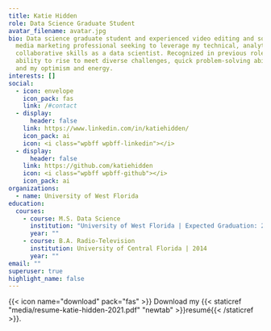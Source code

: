 ```yaml
---
title: Katie Hidden
role: Data Science Graduate Student
avatar_filename: avatar.jpg
bio: Data science graduate student and experienced video editing and social
  media marketing professional seeking to leverage my technical, analytical, and
  collaborative skills as a data scientist. Recognized in previous roles for my
  ability to rise to meet diverse challenges, quick problem-solving abilities,
  and my optimism and energy.
interests: []
social:
  - icon: envelope
    icon_pack: fas
    link: /#contact
  - display:
      header: false
    link: https://www.linkedin.com/in/katiehidden/
    icon_pack: ai
    icon: <i class="wpbff wpbff-linkedin"></i>
  - display:
      header: false
    link: https://github.com/katiehidden
    icon: <i class="wpbff wpbff-github"></i>
    icon_pack: ai
organizations:
  - name: University of West Florida
education:
  courses:
    - course: M.S. Data Science
      institution: "University of West Florida | Expected Graduation: 2022"
      year: ""
    - course: B.A. Radio-Television
      institution: University of Central Florida | 2014
      year: ""
email: ""
superuser: true
highlight_name: false
---
```

{{< icon name="download" pack="fas" >}} Download my {{< staticref "media/resume-katie-hidden-2021.pdf" "newtab" >}}resumé{{< /staticref >}}.